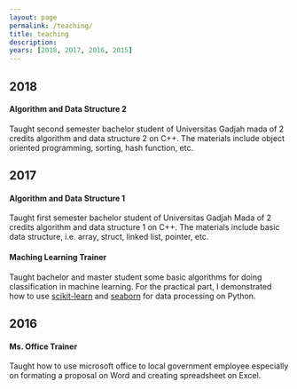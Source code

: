 ```yaml
---
layout: page
permalink: /teaching/
title: teaching
description: 
years: [2018, 2017, 2016, 2015]
---
```


## 2018
#### Algorithm and Data Structure 2 
Taught second semester bachelor student of Universitas Gadjah mada of 2 credits algorithm and data structure 2 on C++. The materials include object oriented programming, sorting, hash function, etc.

## 2017
#### Algorithm and Data Structure 1 
Taught first semester bachelor student of Universitas Gadjah Mada of 2 credits algorithm and data structure 1 on C++. The materials include basic data structure, i.e. array, struct, linked list, pointer, etc. 

#### Maching Learning Trainer
Taught bachelor and master student some basic algorithms for doing classification in machine learning. For the practical part, I demonstrated how to use [scikit-learn](https://scikit-learn.org/stable/) and [seaborn](https://seaborn.pydata.org/) for data processing on Python. 

## 2016
#### Ms. Office Trainer
Taught how to use microsoft office to local government employee especially on formating a proposal on Word
and creating spreadsheet on Excel. 